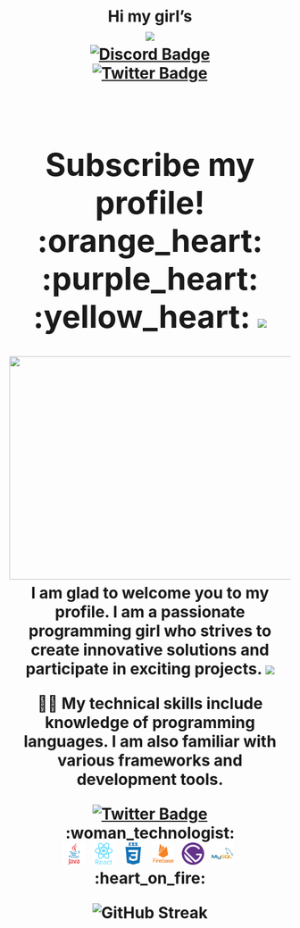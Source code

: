 <div id="header" align="center">
<h1>
  Hi my girl’s
<div id="header" align="center">
<img src="https://media.giphy.com/media/5i7umUqAOYYEw/giphy.gif" width="400"/>
</div>
<div id="badges">
</a>
<div id="header" align="center"> 
<a href="https://discord.com/channels/@deu_perrr">
<img src="https://img.shields.io/badge/Discord-black?style=for-the-badge&logo=discord&logoColor=white" alt="Discord Badge"/>
</a>
<div id="header" align="center">   
<a href="https://twitter.com/MiaFall04675598">
<img src="https://img.shields.io/badge/Twitter-blue?style=for-the-badge&logo=twitter&logoColor=white" alt="Twitter Badge"/>
</a>
</div>
<img src="https://komarev.com/ghpvc/?username=sharlenehaleee333&style=flat-square&color=blue" alt=""/>
<h1>
  Subscribe     my      profile! :orange_heart: :purple_heart: :yellow_heart:
<img src="https://media.giphy.com/media/gbmWwWm4sGMQvAYm1G/giphy.gif" width="40px"/>
</h1>
<div align="center">
<img src="https://media.giphy.com/media/ICOgUNjpvO0PC/giphy.gif" width="700" height="400"/>
</div>
I am glad to welcome you to my profile. I am a passionate programming girl who strives to create innovative solutions and participate in exciting projects.
<img src="https://media.giphy.com/media/VbnUQpnihPSIgIXuZv/giphy.gif" width="50"> 

:mage_woman: My technical skills include knowledge of programming languages. I am also familiar with various frameworks and development tools.

<a href="https://twitter.com/MiaFall04675598">
<img src="https://img.shields.io/badge/Twitter-blue?style=for-the-badge&logo=twitter&logoColor=white" alt="Twitter Badge"/>
</a>
:woman_technologist:

  <div>
  <img src="https://github.com/devicons/devicon/blob/master/icons/java/java-original-wordmark.svg" title="Java" alt="Java" width="40" height="40"/>&nbsp;
<img src="https://github.com/devicons/devicon/blob/master/icons/react/react-original-wordmark.svg" title="React" alt="React" width="40" height="40"/>&nbsp;
<img src="https://github.com/devicons/devicon/blob/master/icons/css3/css3-plain-wordmark.svg"  title="CSS3" alt="CSS" width="40" height="40"/>&nbsp;
<img src="https://github.com/devicons/devicon/blob/master/icons/firebase/firebase-plain-wordmark.svg" title="Firebase" alt="Firebase" width="40" height="40"/>&nbsp;
<img src="https://github.com/devicons/devicon/blob/master/icons/gatsby/gatsby-original.svg" title="Gatsby"  alt="Gatsby" width="40" height="40"/>&nbsp;
<img src="https://github.com/devicons/devicon/blob/master/icons/mysql/mysql-original-wordmark.svg" title="MySQL"  alt="MySQL" width="40" height="40"/>&nbsp;
  </div> 
:heart_on_fire:

<div id="header" align="center"> 

  
![GitHub Streak](http://github-readme-streak-stats.herokuapp.com?user=sharlenehaleee333&theme=dark&background=000000)  
  
